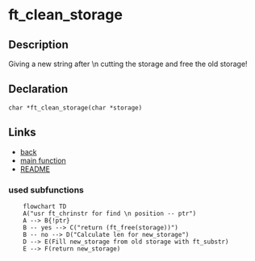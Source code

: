 # ft_clean_storage

## Description
Giving a new string after \n cutting the storage and free the old storage! 

## Declaration
```char *ft_clean_storage(char *storage)```
## Links
- [back](get_next_line.md)
- [main function](get_next_line.md)
- [README](../../README.md)

### used subfunctions

```mermaid
	flowchart TD
	A("usr ft_chrinstr for find \n position -- ptr")
	A --> B{!ptr}
	B -- yes --> C("return (ft_free(storage))")
	B -- no --> D("Calculate len for new_storage")
	D --> E(Fill new_storage from old storage with ft_substr)
	E --> F(return new_storage)
```
